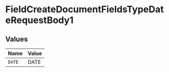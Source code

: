 # FieldCreateDocumentFieldsTypeDateRequestBody1


## Values

| Name   | Value  |
| ------ | ------ |
| `DATE` | DATE   |